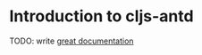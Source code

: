 # Introduction to cljs-antd

TODO: write [great documentation](http://jacobian.org/writing/what-to-write/)
